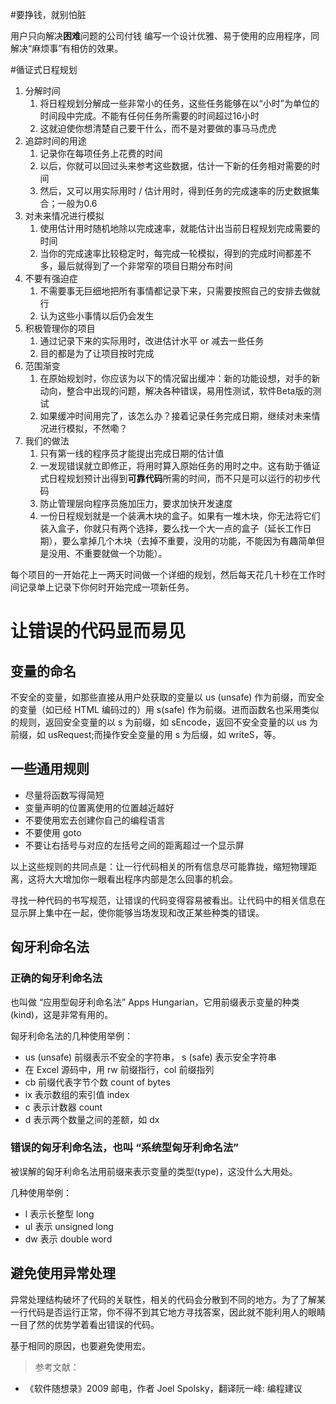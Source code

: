 #要挣钱，就别怕脏

用户只向解决**困难**问题的公司付钱
编写一个设计优雅、易于使用的应用程序，同解决“麻烦事”有相仿的效果。

#循证式日程规划

1. 分解时间
   1. 将日程规划分解成一些非常小的任务，这些任务能够在以“小时”为单位的时间段中完成。不能有任何任务所需要的时间超过16小时
   2. 这就迫使你想清楚自己要干什么，而不是对要做的事马马虎虎
2. 追踪时间的用途
   1. 记录你在每项任务上花费的时间
   2. 以后，你就可以回过头来参考这些数据，估计一下新的任务相对需要的时间
   3. 然后，又可以用实际用时 / 估计用时，得到任务的完成速率的历史数据集合；一般为0.6
3. 对未来情况进行模拟
   1. 使用估计用时随机地除以完成速率，就能估计出当前日程规划完成需要的时间
   2. 当你的完成速率比较稳定时，每完成一轮模拟，得到的完成时间都差不多，最后就得到了一个非常窄的项目日期分布时间
4. 不要有强迫症
   1. 不需要事无巨细地把所有事情都记录下来，只需要按照自己的安排去做就行
   2. 认为这些小事情以后仍会发生
5. 积极管理你的项目
   1. 通过记录下来的实际用时，改进估计水平 or 减去一些任务
   2. 目的都是为了让项目按时完成
6. 范围渐变
   1. 在原始规划时，你应该为以下的情况留出缓冲：新的功能设想，对手的新动向，整合中出现的问题，解决各种错误，易用性测试，软件Beta版的测试
   2. 如果缓冲时间用完了，该怎么办？接着记录任务完成日期，继续对未来情况进行模拟，不然嘞？
7. 我们的做法
   1. 只有第一线的程序员才能提出完成日期的估计值
   2. 一发现错误就立即修正，将用时算入原始任务的用时之中。这有助于循证式日程规划预计出得到**可靠代码**所需的时间，而不只是可以运行的初步代码
   3. 防止管理层向程序员施加压力，要求加快开发速度
   4. 一份日程规划就是一个装满木块的盒子。如果有一堆木块，你无法将它们装入盒子，你就只有两个选择，要么找一个大一点的盒子（延长工作日期），要么拿掉几个木块（去掉不重要，没用的功能，不能因为有趣简单但是没用、不重要就做一个功能）。

每个项目的一开始花上一两天时间做一个详细的规划，然后每天花几十秒在工作时间记录单上记录下你何时开始完成一项新任务。



# 让错误的代码显而易见

## 变量的命名

不安全的变量，如那些直接从用户处获取的变量以 us (unsafe) 作为前缀，而安全的变量（如已经 HTML 编码过的）用 s(safe) 作为前缀。进而函数名也采用类似的规则，返回安全变量的以 s 为前缀，如 sEncode，返回不安全变量的以 us 为前缀，如 usRequest;而操作安全变量的用 s 为后缀，如 writeS，等。

## 一些通用规则

- 尽量将函数写得简短
- 变量声明的位置离使用的位置越近越好
- 不要使用宏去创建你自己的编程语言
- 不要使用 goto
- 不要让右括号与对应的左括号之间的距离超过一个显示屏

以上这些规则的共同点是：让一行代码相关的所有信息尽可能靠拢，缩短物理距离，这将大大增加你一眼看出程序内部是怎么回事的机会。

寻找一种代码的书写规范，让错误的代码变得容易被看出。让代码中的相关信息在显示屏上集中在一起，使你能够当场发现和改正某些种类的错误。

## 匈牙利命名法

### 正确的匈牙利命名法

也叫做 “应用型匈牙利命名法” Apps Hungarian，它用前缀表示变量的种类(kind)，这是非常有用的。

匈牙利命名法的几种使用举例：

- us (unsafe) 前缀表示不安全的字符串， s (safe) 表示安全字符串
- 在 Excel 源码中，用 rw 前缀指行，col 前缀指列
- cb 前缀代表字节个数 count of bytes
- ix 表示数组的索引值 index
- c 表示计数器 count
- d 表示两个数量之间的差额，如 dx

### 错误的匈牙利命名法，也叫 “系统型匈牙利命名法”

被误解的匈牙利命名法用前缀来表示变量的类型(type)，这没什么大用处。

几种使用举例：

- l 表示长整型 long
- ul 表示 unsigned long
- dw 表示 double word

## 避免使用异常处理

异常处理结构破坏了代码的关联性，相关的代码会分散到不同的地方。为了了解某一行代码是否运行正常，你不得不到其它地方寻找答案，因此就不能利用人的眼睛一目了然的优势学着看出错误的代码。

基于相同的原因，也要避免使用宏。

> 参考文献：

- 《软件随想录》2009 邮电，作者 Joel Spolsky，翻译阮一峰: 编程建议